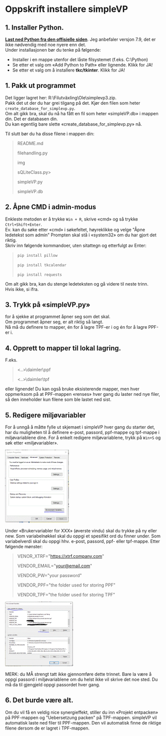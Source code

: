 # Oppskrift installere simpleVP

## 1. Installer Python.

[__Last ned Python fra den offisielle siden__](https://www.python.org/downloads/windows/). Jeg anbefaler versjon 7.9, det er ikke nødvendig med noe nyere enn det.<br>
Under installasjonen bør du tenke på følgende:

* Installer i en mappe utenfor det låste filsystemet \(f.eks. C:\\Python\)
* Se etter et valg om «Add Python to Path» eller lignende. Klikk for JA!
* Se etter et valg om å installere **tkc/tkinter**. Klikk for JA!

## 1. Pakk ut programmet
Det ligger lagret her: R:\\Filutväxling\\Ole\\simplevp3.zip.<br>
Pakk det ut der du har grei tilgang på det.
Kjør den filen som heter `create_database_for_simplevp.py`.<br>
Om alt gikk bra, skal du nå ha fått en fil som heter «simpleVP.db» i mappen din.
Det er databasen din.<br>
Du kan egentlig bare slette «create_database_for_simplevp.py» nå.

Til slutt bør du ha disse filene i mappen din:

> README.md
>
> filehandling.py
>
> img
>
> sQLiteClass.py>
>
> simpleVP.py
>
> simpleVP.db

## 2. Åpne CMD i admin-modus
Enkleste metoden er å trykke `Win + R`, skrive «cmd» og så trykke `Ctrl+Shift+Enter`.<br>
Ev. kan du søke etter «cmd» i søkefeltet, høyreklikke og velge "Åpne ledetekst som admin"
Prompten skal stå i «system32» om du har gjort det riktig.<br>
Skriv inn følgende kommandoer, uten sitattegn og etterfulgt av Enter:

> `pip install pillow`
>
> `pip install tkcalendar`
>
> `pip install requests`

Om alt gikk bra, kan du stenge ledeteksten og gå videre til neste trinn.<br>
Hvis ikke, si ifra.

## 3. Trykk på «simpleVP.py» 
for å sjekke at programmet åpner seg som det skal.<br>
Om programmet åpner seg, er alt riktig så langt.<br>
Nå må du definere to mapper, én for å lagre TPF-er i og én for å lagre PPF-er i.

## 4. Opprett to mapper til lokal lagring.
F.eks. 

> <..>\\daimler\\ppf<br>
>
> <..>\\daimler\\tpf

eller lignende!
Du kan også bruke eksisterende mapper, men hver oppmerksom på at PPF-mappen «renses» hver gang du laster ned nye filer, så den inneholder kun filene som ble lastet ned sist.
	
## 5. Redigere miljøvariabler
For å unngå å måtte fylle ut skjemaet i simpleVP hver gang du starter det, har du muligheten til å definere e-post, passord, ppf-mappe og tpf-mappe i miljøvariablene dine.
For å enkelt redigere miljøvariablene, trykk på `Win+S` og søk etter «miljøvariabler».

![Den første menyen som åpner seg. Klikk på «environment variables» eller «miljøvariabler»](img/environ1.GIF)

Under «Brukervariabler for XXX» (øverste vindu) skal du trykke på ny eller new.
Som variabelnøkkel skal du oppgi et spesifikt ord du finner under. 
Som variabelverdi skal du oppgi hhv. e-post, passord, ppf- eller tpf-mappe.
Etter følgende mønster:

> VENOR\_XTRF="https://xtrf.company.com"
>
>VENDOR\_EMAIL="your@email.com"<br>
>
> VENDOR\_PW="your password"<br>
>
> VENDOR\_PPF="the folder used for storing PPF"<br>
>
> VENDOR\_TPF="the folder used for storing TPF"

![Bildet viser hvor du trykker for å legge til miljøvariabler. Du kan også se mine variabler. Jeg har visket ut mine egne passord](img/environ2.GIF)

MERK: du MÅ strengt tatt ikke gjennomføre dette trinnet. Bare la være å oppgi passord i miljøvariablene om du helst ikke vil skrive det noe sted. Du må da til gjengjeld oppgi passordet hver gang. 

## 6. Det burde være alt.
Om du vil få en veldig nice synergieffekt, stiller du inn «Projekt entpacken» på PPF-mappen og "Uebersetzung packen" på TPF-mappen.
simpleVP vil automatisk laste ned filer til PPF-mappen.
Den vil automatisk finne de riktige filene dersom de er lagret i TPF-mappen.
